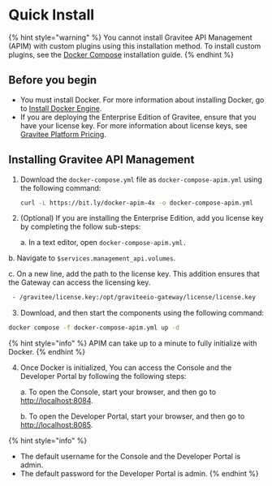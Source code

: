 # Quick Install

{% hint style="warning" %}
You cannot install Gravitee API Management (APIM) with custom plugins using this installation method. To install custom plugins, see the [Docker Compose](docker-compose.md) installation guide.
{% endhint %}

## Before you begin

* You must install Docker. For more information about installing Docker, go to [Install Docker Engine](https://docs.docker.com/engine/install/).
* If you are deploying the Enterprise Edition of Gravitee, ensure that you have your license key. For more information about license keys, see [Gravitee Platform Pricing](https://www.gravitee.io/pricing).

## Installing Gravitee API Management

1.  Download the `docker-compose.yml` file as `docker-compose-apim.yml` using the following command:

    ```bash
    curl -L https://bit.ly/docker-apim-4x -o docker-compose-apim.yml
    ```
2.  (Optional) If you are installing the Enterprise Edition, add you license key by completing the follow sub-steps:

    a. In a text editor, open `docker-compose-apim.yml.`

&#x20;       b. Navigate to `$services.management_api.volumes`.

&#x20;       c. On a new line, add the path to the license key. This addition ensures that the Gateway can access the licensing key.

```bash
 - /gravitee/license.key:/opt/graviteeio-gateway/license/license.key
```

3. Download, and then start the components using the following command:&#x20;

```bash
docker compose -f docker-compose-apim.yml up -d
```

{% hint style="info" %}
APIM can take up to a minute to fully initialize with Docker.&#x20;
{% endhint %}

4.  Once Docker is initialized, You can access the Console and the Developer Portal by following the following steps:

    a. To open the Console, start your browser, and then go to [http://localhost:8084](http://localhost:8084).

    b. To open the Developer Portal, start your browser, and then go to [http://localhost:8085](http://localhost:8085).

{% hint style="info" %}
* The default username for the Console and the Developer Portal is admin.
* The default password for the Developer Portal is admin.
{% endhint %}
